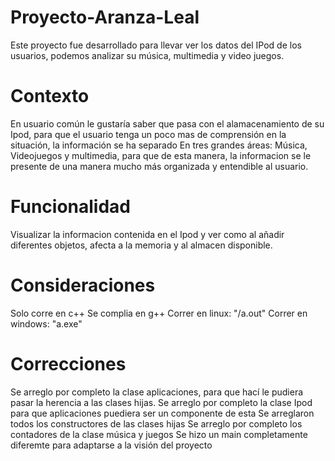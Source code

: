 # Proyecto-Aranza-Leal
Este proyecto fue desarrollado para llevar ver los datos del IPod de los usuarios, podemos analizar su música, multimedia y video juegos.

# Contexto
En usuario común le gustaría saber que pasa con el alamacenamiento de su Ipod, para que el usuario tenga un poco mas de comprensión en la situación, la información se ha separado En tres grandes áreas: Música, Videojuegos y multimedia, para que de esta manera, la informacion se le presente de una manera mucho más organizada y entendible al usuario.

# Funcionalidad
Visualizar la informacion contenida en el Ipod y ver como al añadir diferentes objetos, afecta a la memoria y al almacen disponible.

# Consideraciones
Solo corre en c++
Se complia en g++
Correr en linux: "/a.out"
Correr en windows: "a.exe"

# Correcciones
Se arreglo por completo la clase aplicaciones, para que hací le pudiera pasar la herencia a las clases hijas.
Se arreglo por completo la clase Ipod para que aplicaciones puediera ser un componente de esta
Se arreglaron todos los constructores de las clases hijas
Se arreglo por completo los contadores de la clase música y juegos
Se hizo un main completamente diferemte para adaptarse a la visión del proyecto


